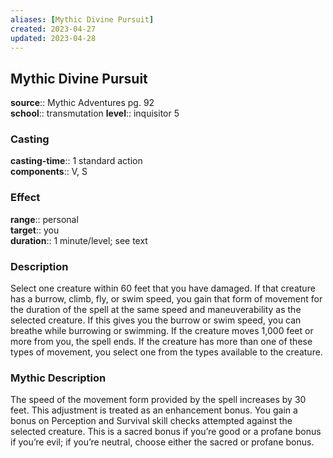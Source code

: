 ```yaml
---
aliases: [Mythic Divine Pursuit]
created: 2023-04-27
updated: 2023-04-28
---
```


## Mythic Divine Pursuit

**source**:: Mythic Adventures pg. 92  
**school**:: transmutation
**level**:: inquisitor 5

### Casting

**casting-time**:: 1 standard action  
**components**:: V, S

### Effect

**range**:: personal  
**target**:: you  
**duration**:: 1 minute/level; see text

### Description

Select one creature within 60 feet that you have damaged. If that creature has a burrow, climb, fly, or swim speed, you gain that form of movement for the duration of the spell at the same speed and maneuverability as the selected creature. If this gives you the burrow or swim speed, you can breathe while burrowing or swimming. If the creature moves 1,000 feet or more from you, the spell ends. If the creature has more than one of these types of movement, you select one from the types available to the creature.

### Mythic Description

The speed of the movement form provided by the spell increases by 30 feet. This adjustment is treated as an enhancement bonus. You gain a bonus on Perception and Survival skill checks attempted against the selected creature. This is a sacred bonus if you’re good or a profane bonus if you’re evil; if you’re neutral, choose either the sacred or profane bonus.
